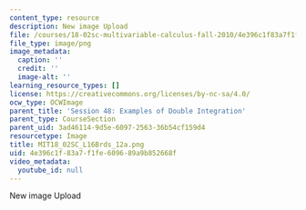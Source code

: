 ```yaml
---
content_type: resource
description: New image Upload
file: /courses/18-02sc-multivariable-calculus-fall-2010/4e396c1f83a7f1fe609689a9b852668f_MIT18_02SC_L16Brds_12a.png
file_type: image/png
image_metadata:
  caption: ''
  credit: ''
  image-alt: ''
learning_resource_types: []
license: https://creativecommons.org/licenses/by-nc-sa/4.0/
ocw_type: OCWImage
parent_title: 'Session 48: Examples of Double Integration'
parent_type: CourseSection
parent_uid: 3ad46114-9d5e-6097-2563-36b54cf159d4
resourcetype: Image
title: MIT18_02SC_L16Brds_12a.png
uid: 4e396c1f-83a7-f1fe-6096-89a9b852668f
video_metadata:
  youtube_id: null
---
```

New image Upload